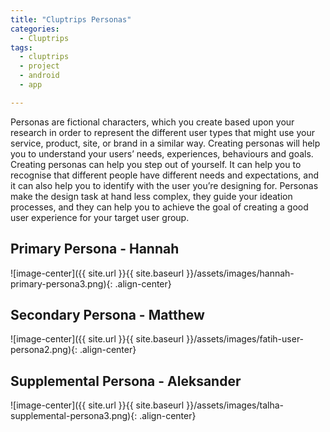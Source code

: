 ```yaml
---
title: "Cluptrips Personas"
categories:
  - Cluptrips
tags:
  - cluptrips
  - project
  - android
  - app

---
```


Personas are fictional characters, which you create based upon your research in order to represent the different user types that might use your service, product, site, or brand in a similar way. Creating personas will help you to understand your users’ needs, experiences, behaviours and goals. Creating personas can help you step out of yourself. It can help you to recognise that different people have different needs and expectations, and it can also help you to identify with the user you’re designing for. Personas make the design task at hand less complex, they guide your ideation processes, and they can help you to achieve the goal of creating a good user experience for your target user group.

## Primary Persona - Hannah
![image-center]({{ site.url }}{{ site.baseurl }}/assets/images/hannah-primary-persona3.png){: .align-center}

## Secondary Persona - Matthew
![image-center]({{ site.url }}{{ site.baseurl }}/assets/images/fatih-user-persona2.png){: .align-center}


## Supplemental Persona - Aleksander
![image-center]({{ site.url }}{{ site.baseurl }}/assets/images/talha-supplemental-persona3.png){: .align-center}
